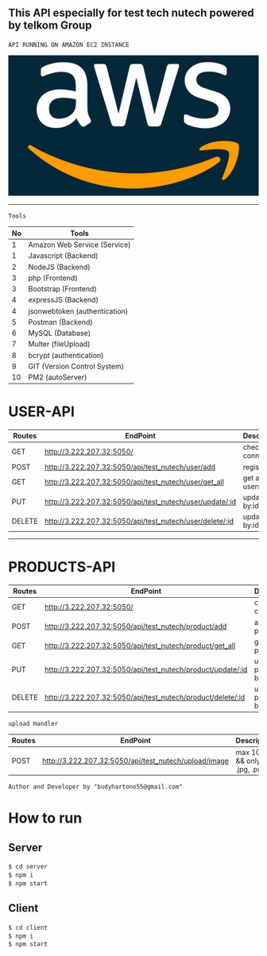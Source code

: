 ## This API especially for test tech nutech powered by telkom Group

```
API RUNNING ON AMAZON EC2 INSTANCE
```

![Amazon Web Services, Inc.](/server/public/images/amazon-dash.png)

---

```
Tools
```

| No  | Tools                         |
| --- | ----------------------------- |
| 1   | Amazon Web Service (Service)  |
| 1   | Javascript (Backend)          |
| 2   | NodeJS (Backend)              |
| 3   | php (Frontend)                |
| 3   | Bootstrap (Frontend)          |
| 4   | expressJS (Backend)           |
| 4   | jsonwebtoken (authentication) |
| 5   | Postman (Backend)             |
| 6   | MySQL (Database)              |
| 7   | Multer (fileUpload)           |
| 8   | bcrypt (authentication)       |
| 9   | GIT (Version Control System)  |
| 10  | PM2 (autoServer)              |

# USER-API

| Routes | EndPoint                                                 | Description          |
| ------ | -------------------------------------------------------- | -------------------- |
| GET    | http://3.222.207.32:5050/                                | check API connection |
| POST   | http://3.222.207.32:5050/api/test_nutech/user/add        | register             |
| GET    | http://3.222.207.32:5050/api/test_nutech/user/get_all    | get all users        |
| PUT    | http://3.222.207.32:5050/api/test_nutech/user/update/:id | update user by:id    |
| DELETE | http://3.222.207.32:5050/api/test_nutech/user/delete/:id | update user by:id    |

---

# PRODUCTS-API

| Routes | EndPoint                                                    | Description          |
| ------ | ----------------------------------------------------------- | -------------------- |
| GET    | http://3.222.207.32:5050/                                   | check API connection |
| POST   | http://3.222.207.32:5050/api/test_nutech/product/add        | add product          |
| GET    | http://3.222.207.32:5050/api/test_nutech/product/get_all    | get all products     |
| PUT    | http://3.222.207.32:5050/api/test_nutech/product/update/:id | update product by:id |
| DELETE | http://3.222.207.32:5050/api/test_nutech/product/delete/:id | update product by:id |

```
upload Handler
```

| Routes | EndPoint                                              | Description                  |
| ------ | ----------------------------------------------------- | ---------------------------- |
| POST   | http://3.222.207.32:5050/api/test_nutech/upload/image | max 100kb && only .jpg, .png |

```
Author and Developer by "budyhartono55@gmail.com"
```

# How to run

## Server

```bash
$ cd server
$ npm i
$ npm start
```

## Client

```bash
$ cd client
$ npm i
$ npm start
```
